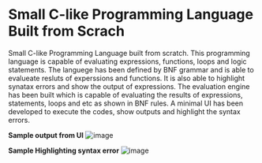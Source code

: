 # Small C-like Programming Language Built from Scrach
Small C-like Programming Language built from scratch. This programming language is capable of evaluating expressions, functions, loops and logic statements. The languege has been defined by BNF grammar and is able to evalueate resluts of experssions and functions. It is also able to highlight synatax errors and show the output of expressions. The evaluation engine has been built which is capable of evaluating the results of expressions, statements, loops and etc as shown in BNF rules. 
A minimal UI has been developed to execute the codes, show outputs and highlight the syntax errors. 

**Sample output from UI**
![image](https://user-images.githubusercontent.com/29092927/196136942-97cd4e95-cc22-468b-b7b8-8d89c028f50e.png)

**Sample Highlighting syntax error**
![image](https://user-images.githubusercontent.com/29092927/196138525-5315c5a6-62f1-4d35-a612-6ac4faeaa04f.png)



